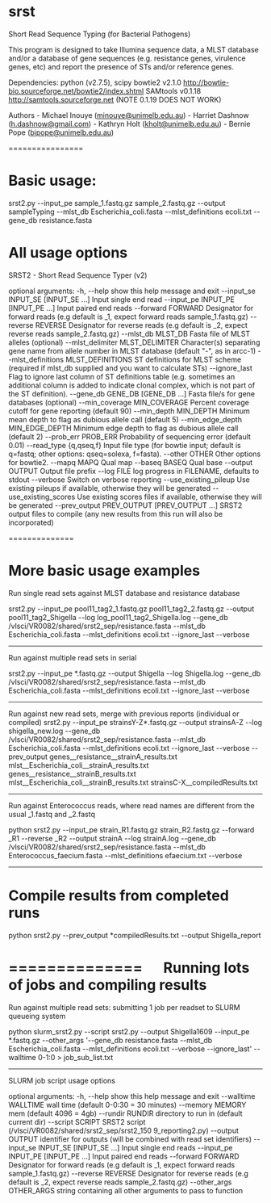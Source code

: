 srst
====

Short Read Sequence Typing (for Bacterial Pathogens)

This program is designed to take Illumina sequence data, a MLST database and/or a database
of gene sequences (e.g. resistance genes, virulence genes, etc) and report the presence of
STs and/or reference genes.

Dependencies:
python (v2.7.5), scipy
bowtie2 v2.1.0     http://bowtie-bio.sourceforge.net/bowtie2/index.shtml
SAMtools v0.1.18   http://samtools.sourceforge.net (NOTE 0.1.19 DOES NOT WORK)


Authors - Michael Inouye (minouye@unimelb.edu.au)
		- Harriet Dashnow (h.dashnow@gmail.com)
		- Kathryn Holt (kholt@unimelb.edu.au)
		- Bernie Pope (bjpope@unimelb.edu.au)
		
================

Basic usage:
====

srst2.py --input_pe sample_1.fastq.gz sample_2.fastq.gz --output sampleTyping 
	--mlst_db Escherichia_coli.fasta --mlst_definitions ecoli.txt
	--gene_db resistance.fasta



All usage options
====
SRST2 - Short Read Sequence Typer (v2)

optional arguments:
  -h, --help            show this help message and exit
  --input_se INPUT_SE [INPUT_SE ...]
                        Input single end read
  --input_pe INPUT_PE [INPUT_PE ...]
                        Input paired end reads
  --forward FORWARD     Designator for forward reads (e.g default is _1,
                        expect forward reads sample_1.fastq.gz)
  --reverse REVERSE     Designator for reverse reads (e.g default is _2,
                        expect reverse reads sample_2.fastq.gz)
  --mlst_db MLST_DB     Fasta file of MLST alleles (optional)
  --mlst_delimiter MLST_DELIMITER
                        Character(s) separating gene name from allele number
                        in MLST database (default "-", as in arcc-1)
  --mlst_definitions MLST_DEFINITIONS
                        ST definitions for MLST scheme (required if mlst_db
                        supplied and you want to calculate STs)
  --ignore_last         Flag to ignore last column of ST definitions table
                        (e.g. sometimes an additional column is added to
                        indicate clonal complex, which is not part of the ST
                        definition).
  --gene_db GENE_DB [GENE_DB ...]
                        Fasta file/s for gene databases (optional)
  --min_coverage MIN_COVERAGE
                        Percent coverage cutoff for gene reporting (default
                        90)
  --min_depth MIN_DEPTH
                        Minimum mean depth to flag as dubious allele call
                        (default 5)
  --min_edge_depth MIN_EDGE_DEPTH
                        Minimum edge depth to flag as dubious allele call
                        (default 2)
  --prob_err PROB_ERR   Probability of sequencing error (default 0.01)
  --read_type {q,qseq,f}
                        Input file type (for bowtie input; default is q=fastq;
                        other options: qseq=solexa, f=fasta).
  --other OTHER         Other options for bowtie2.
  --mapq MAPQ           Qual map
  --baseq BASEQ         Qual base
  --output OUTPUT       Output file prefix
  --log FILE            log progress in FILENAME, defaults to stdout
  --verbose             Switch on verbose reporting
  --use_existing_pileup
                        Use existing pileups if available, otherwise they will
                        be generated
  --use_existing_scores
                        Use existing scores files if available, otherwise they
                        will be generated
  --prev_output PREV_OUTPUT [PREV_OUTPUT ...]
                        SRST2 output files to compile (any new results from
                        this run will also be incorporated)

==============

More basic usage examples
====

Run single read sets against MLST database and resistance database

srst2.py --input_pe pool11_tag2_1.fastq.gz pool11_tag2_2.fastq.gz 
	--output pool11_tag2_Shigella 
	--log log_pool11_tag2_Shigella.log 
	--gene_db /vlsci/VR0082/shared/srst2_sep/resistance.fasta 
	--mlst_db Escherichia_coli.fasta 
	--mlst_definitions ecoli.txt 
	--ignore_last 
	--verbose 

------------

Run against multiple read sets in serial

srst2.py --input_pe *.fastq.gz
	--output Shigella 
	--log Shigella.log 
	--gene_db /vlsci/VR0082/shared/srst2_sep/resistance.fasta 
	--mlst_db Escherichia_coli.fasta 
	--mlst_definitions ecoli.txt 
	--ignore_last 
	--verbose 

------------

Run against new read sets, merge with previous reports (individual or compiled)
srst2.py --input_pe strainsY-Z*.fastq.gz
	--output strainsA-Z
	--log shigella_new.log 
	--gene_db /vlsci/VR0082/shared/srst2_sep/resistance.fasta 
	--mlst_db Escherichia_coli.fasta 
	--mlst_definitions ecoli.txt 
	--ignore_last 
	--verbose
	--prev_output genes__resistance__strainA_results.txt
		  mlst__Escherichia_coli__strainA_results.txt
		  genes__resistance__strainB_results.txt
		  mlst__Escherichia_coli__strainB_results.txt
		  strainsC-X__compiledResults.txt

------------

Run against Enterococcus reads, where read names are different from the usual _1.fastq and _2.fastq

python srst2.py --input_pe strain_R1.fastq.gz strain_R2.fastq.gz 
	--forward _R1 --reverse _R2 
	--output strainA --log strainA.log 
	--gene_db /vlsci/VR0082/shared/srst2_sep/resistance.fasta 
	--mlst_db Enterococcus_faecium.fasta 
	--mlst_definitions efaecium.txt 
	--verbose
	
------------

Compile results from completed runs
====

python srst2.py --prev_output *compiledResults.txt --output Shigella_report
	
==============
 
Running lots of jobs and compiling results
====

Run against multiple read sets: submitting 1 job per readset to SLURM queueing system

python slurm_srst2.py --script srst2.py 
	--output Shigella1609 
	--input_pe *.fastq.gz 
	--other_args '--gene_db resistance.fasta 
	--mlst_db Escherichia_coli.fasta 
	--mlst_definitions ecoli.txt 
	--verbose 
	--ignore_last' 
	--walltime 0-1:0 
		> job_sub_list.txt

------------

SLURM job script usage options

optional arguments:
  -h, --help            show this help message and exit
  --walltime WALLTIME   wall time (default 0-0:30 = 30 minutes)
  --memory MEMORY       mem (default 4096 = 4gb)
  --rundir RUNDIR       directory to run in (default current dir)
  --script SCRIPT       SRST2 script (/vlsci/VR0082/shared/srst2_sep/srst2_150
                        9_reporting2.py)
  --output OUTPUT       identifier for outputs (will be combined with read set
                        identifiers)
  --input_se INPUT_SE [INPUT_SE ...]
                        Input single end reads
  --input_pe INPUT_PE [INPUT_PE ...]
                        Input paired end reads
  --forward FORWARD     Designator for forward reads (e.g default is _1,
                        expect forward reads sample_1.fastq.gz)
  --reverse REVERSE     Designator for reverse reads (e.g default is _2,
                        expect reverse reads sample_2.fastq.gz)
  --other_args OTHER_ARGS
                        string containing all other arguments to pass to
                        function
